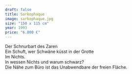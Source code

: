 ```yaml
---
draft: false
title: Sarkophaque
image: sarkophaque.jpg
size: "150 x 115 cm"
year: 1993
price: "6.800 €"
---
```

Der Schnurbart des Zaren  
Ein Schuft, wer Schwäne küsst in der Grotte  
Im Nichts.  
In wessen Nichts und warum schwarz?  
Die Nähe zum Büro ist das Unabwendbare der freien Fläche.
